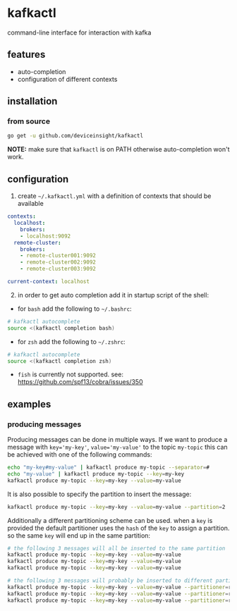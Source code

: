 # kafkactl

command-line interface for interaction with kafka

## features
- auto-completion
- configuration of different contexts

## installation

### from source

```bash
go get -u github.com/deviceinsight/kafkactl
```

**NOTE:** make sure that `kafkactl` is on PATH otherwise auto-completion won't work.

## configuration

1. create `~/.kafkactl.yml` with a definition of contexts that should be available 

```yaml
contexts:
  localhost:
    brokers:
    - localhost:9092
  remote-cluster:
    brokers:
    - remote-cluster001:9092
    - remote-cluster002:9092
    - remote-cluster003:9092

current-context: localhost
```

2. in order to get auto completion add it in startup script of the shell:

- for `bash` add the following to `~/.bashrc`:
```bash
# kafkactl autocomplete
source <(kafkactl completion bash)
```

- for `zsh` add the following to `~/.zshrc`:
```bash
# kafkactl autocomplete
source <(kafkactl completion zsh)
```

- `fish` is currently not supported. see: https://github.com/spf13/cobra/issues/350

## examples

### producing messages

Producing messages can be done in multiple ways. If we want to produce a message with `key='my-key'`,
`value='my-value'` to the topic `my-topic` this can be achieved with one of the following commands:

```bash
echo "my-key#my-value" | kafkactl produce my-topic --separator=#
echo "my-value" | kafkactl produce my-topic --key=my-key
kafkactl produce my-topic --key=my-key --value=my-value
```

It is also possible to specify the partition to insert the message:
```bash
kafkactl produce my-topic --key=my-key --value=my-value --partition=2
```

Additionally a different partitioning scheme can be used. when a `key` is provided the default partitioner
uses the `hash` of the `key` to assign a partition. so the same `key` will end up in the same partition: 
```bash
# the following 3 messages will all be inserted to the same partition
kafkactl produce my-topic --key=my-key --value=my-value
kafkactl produce my-topic --key=my-key --value=my-value
kafkactl produce my-topic --key=my-key --value=my-value

# the following 3 messages will probably be inserted to different partitions
kafkactl produce my-topic --key=my-key --value=my-value --partitioner=random
kafkactl produce my-topic --key=my-key --value=my-value --partitioner=random
kafkactl produce my-topic --key=my-key --value=my-value --partitioner=random
```

